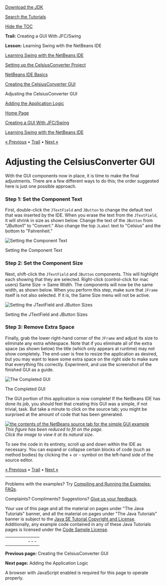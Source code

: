 [Download
the JDK](http://java.sun.com/javase/6/download.jsp)
  
[Search the
Tutorials](../../search.html)
  
[Hide the TOC](javascript:toggleLeft())

**Trail:** Creating a GUI With JFC/Swing
  
**Lesson:** Learning Swing with the NetBeans IDE

[Learning Swing with the NetBeans IDE](index.html)

[Setting up the CelsiusConverter Project](settingup.html)

[NetBeans IDE Basics](netbeansbasics.html)

[Creating the CelsiusConverter GUI](creatinggui.html)

Adjusting the CelsiusConverter GUI

[Adding the Application Logic](logic.html)

[Home Page](../../index.html)
>
[Creating a GUI With JFC/Swing](../index.html)
>
[Learning Swing with the NetBeans IDE](index.html)

[« Previous](creatinggui.html) • [Trail](../TOC.html) • [Next »](logic.html)

# Adjusting the CelsiusConverter GUI

With the GUI components now in place, it is time to make the final adjustments.
There are a few different ways to do this; the order suggested
here is just one possible approach.

### Step 1: Set the Component Text

First, double-click the `JTextField` and `JButton` to change
the default text that was inserted by the IDE. When you erase the text from the
`JTextField`, it will shrink in size as shown below. Change the text of
the `JButton` from "JButton1" to "Convert." Also change the top
`JLabel` text to "Celsius" and the bottom to "Fahrenheit."

![Setting the Component Text](../../figures/uiswing/learn/nb-swing-16.png)

Setting the Component Text



### Step 2: Set the Component Size

Next, shift-click the `JTextField` and `JButton` components. This will
highlight each showing that they are selected. Right-click
(control-click for mac users) Same Size -> Same Width. The
components will now be the same width, as shown below. When you
perform this step, make sure that `JFrame` itself is not also selected. If it is, the Same Size menu will not be active.

![Setting the JTextField and JButton Sizes](../../figures/uiswing/learn/nb-swing-17.png)

Setting the JTextField and JButton Sizes

### Step 3: Remove Extra Space

Finally, grab the lower right-hand corner of the `JFrame` and adjust its size to
eliminate any extra whitespace. Note that if you eliminate all of the extra space (as shown below)
the title (which only appears at runtime) may not show completely. The end-user is free to resize
the application as desired, but you may want to leave some extra space on the right side
to make sure that everything fits correctly. Experiment, and use the screenshot of the finished GUI
as a guide.

![The Completed GUI](../../figures/uiswing/learn/nb-swing-18.png)

The Completed GUI

  
The GUI portion of this application is now complete! If the NetBeans IDE has done its job,
you should feel that creating this GUI was a simple, if not trivial, task. But take a minute
to click on the source tab; you might be surprised at the amount of
code that has been generated.

[![the contents of the NetBeans source tab for the simple GUI example](../../figures/uiswing/learn/nb-swing-19.png)](../../figures/uiswing/learn/nb-swing-19.png)  
*This figure has been reduced to fit on the page.   
 Click the image to view it at its natural size.*

To see the code in its
entirety, scroll up and down within the IDE as necessary. You can expand or collapse certain
blocks
of code (such as method bodies) by clicking the + or - symbol on the left-hand side of the source editor.

[« Previous](creatinggui.html)
•
[Trail](../TOC.html)
•
[Next »](logic.html)

---

Problems with the examples? Try [Compiling and Running
the Examples: FAQs](../../information/run-examples.html).
  
Complaints? Compliments? Suggestions? [Give
us your feedback](http://download.oracle.com/javase/feedback.html).

Your use of this page and all the material on pages under "The Java Tutorials" banner,
and all the material on pages under "The Java Tutorials" banner is subject to the [Java SE Tutorial Copyright
and License](../../information/license.html).
Additionally, any example code contained in any of these Java
Tutorials pages is licensed under the
[Code
Sample License](http://developers.sun.com/license/berkeley_license.html).

|  |  |  |  |  |
| --- | --- | --- | --- | --- |
| |  |  | | --- | --- | | duke image | Oracle logo | | [About Oracle](http://www.oracle.com/us/corporate/index.html) | [Oracle Technology Network](http://www.oracle.com/technology/index.html) | [Terms of Service](https://www.samplecode.oracle.com/servlets/CompulsoryClickThrough?type=TermsOfService) | Copyright © 1995, 2011 Oracle and/or its affiliates. All rights reserved. |

**Previous page:** Creating the CelsiusConverter GUI
  
**Next page:** Adding the Application Logic




A browser with JavaScript enabled is required for this page to operate properly.